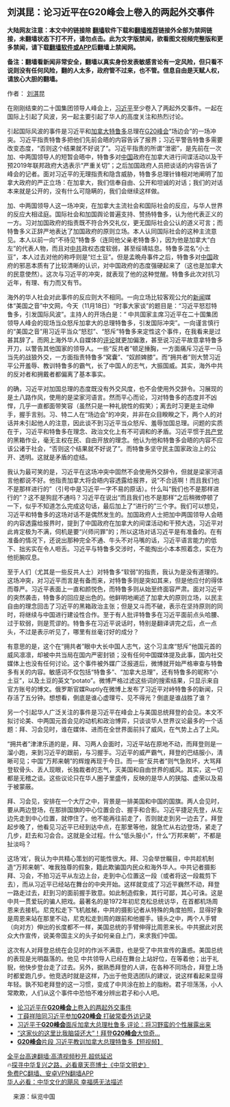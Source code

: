  <!-- 面包屑导航 --> <h2>刘淇昆：论习近平在G20峰会上卷入的两起外交事件</h2> <p class="notice"><b>大陆网友注意：本文中的链接除 <a href="https://github.com/bannedbook/fanqiang" >翻墙</a>软件下载和<a href="https://github.com/killgcd/justmysocks/blob/master/README.md">翻墙推荐</a>链接外全部为禁网链接，未翻墙状态下打不开，请勿点击。此为文字版禁闻，欲看图文视频完整版和更多禁闻，请下载<a href="https://github.com/bannedbook/fanqiang">翻墙软件或APP</a>后翻墙上禁闻网。</p><p>备注：翻墙看新闻非常安全，翻墙以真实身份发表敏感言论有一定风险，但只看不说则没有任何风险，翻的人太多，政府管不过来，也不管。信息自由是天赋人权，请放心大胆的翻墙。</b></p>  <div class="entry"> <p>作者： <a href="https://www.bannedbook.org/bnews/tag/%e5%88%98%e6%b7%87/" class="st_tag internal_tag" rel="tag" title="标签 刘淇 下的日志">刘淇</a>昆</p> <p>在刚刚结束的二十国集团领导人峰会上，<a href="https://www.bannedbook.org/bnews/tag/%e4%b9%a0%e8%bf%91%e5%b9%b3/" class="st_tag internal_tag" rel="tag" title="标签 习近平 下的日志">习近平</a>至少卷入了两起外交事件。一起在国际上引起了风波，另一起主要引起了华人的高度关注和热烈讨论。</p> <p>引起国际风波的事件是习近平和<a href="https://www.bannedbook.org/bnews/tag/%e5%8a%a0%e6%8b%bf%e5%a4%a7/" class="st_tag internal_tag" rel="tag" title="标签 加拿大 下的日志">加拿大</a><a href="https://www.bannedbook.org/bnews/tag/%e7%89%b9%e9%b2%81%e5%a4%9a/" class="st_tag internal_tag" rel="tag" title="标签 特鲁多 下的日志">特鲁多</a>总理在<a href="https://www.bannedbook.org/bnews/tag/g20%e5%b3%b0%e4%bc%9a/" class="st_tag internal_tag" rel="tag" title="标签 G20峰会 下的日志">G20峰会</a>“场边会”的一场冲突。习近平指责特鲁多把他们先前会晤的内容告诉了报界；习近平警告特鲁多需要改变态度，“否则这个结果就不好说了”。习近平指责的所谓“泄密”，是先前在一次加、中两国领导人的短暂会晤中，特鲁多对<span class='wp_keywordlink_affiliate'><a href="https://www.bannedbook.org/" title="中国" target="_blank">中国</a></span>政府在加拿大进行间谍活动以及干预2019年联邦政府大选表示“严重关切”；之后加国政府人员把谈话的内容告诉了峰会的记者。面对习近平的无理指责和隐含威胁，特鲁多总理针锋相对地阐明了加拿大政府的严正立场：在加拿大，我们信奉自由、公开和坦诚的对话；我们的对话本来就是公开的，没有什么可隐瞒的，我们会继续这样做。</p> <p>加、中两国领导人这一场冲突，在加拿大主流社会和国际社会的反应，与华人世界的反应大相迳庭。国际社会和加国舆论普遍支持、赞扬特鲁多，认为他代表正义的一方。习对加国政府的指责既不符合外交礼仪，更无国际社会公认的道义可言；而特鲁多义正辞严地表达了加国政府的原则立场。本人认同国际社会的这种主流意见。本人以前一向“不待见”特鲁多（连同他父亲老特鲁多），因为他是加拿大“白左”的代表人物，而且对<a href="https://www.bannedbook.org/bnews/tag/%e4%b8%ad%e5%85%b1/" class="st_tag internal_tag" rel="tag" title="标签 中共 下的日志">中共</a>政权态度软弱，甚至绥靖姑息。特鲁多混名“小土豆”，本人过去对他的称呼则是“烂土豆”。但是孟晩舟事件之后，特鲁多对<a href="https://www.bannedbook.org/bnews/tag/%E4%B8%AD%E5%9B%BD/" class="st_tag internal_tag" rel="tag" title="标签 中国 下的日志">中国</a>政府的邪恶本质有了比较清晰的认识，对中国政府的态度强硬起来了（这也是加拿大的民意使然）。这次与习近平的冲突，就表现了他的这种觉醒。特鲁多此次对抗习近年，有理、有力而又有节。</p>  <p>海外的华人社会对此事件的反应则大不相同。一向立场比较客观公允的<span class='wp_keywordlink_affiliate'><a href="https://www.bannedbook.org/" title="新闻">新闻</a></span>媒体“美国之音”中文网，今天（11月18日）“时事大家谈”的题目是：“习近平怒怼特鲁多，引发国际风波”。主持人的开场白是：“ 中共国家主席习近平在二十国集团领导人峰会的现场当众怒斥加拿大的总理特鲁多，引发国际冲突”。一向谨言慎行的“美国之音”用习近平当众“怒怼”、“怒斥”特鲁多来定性这个事件，在我看来是过甚其辞了。而网上海外华人自媒体的<span class='wp_keywordlink_affiliate'><a href="https://www.bannedbook.org/bnews/comments/" title="新闻评论" target="_blank">评论</a></span>就更加偏激，甚至说习近平故意拿特鲁多开刀，以警告其他国家的领导人。一些“反共者”顿足捶胸，一方面痛斥习近平一马当先的战狼外交，一方面指责特鲁多“窝囊”、“奴颜婢膝”。而“拥共者”则大赞习近平公开羞辱、教训特鲁多的霸气，长了中国人的志气，大振国威。其实，海外中共的反对者和拥戴者都偏离了基本事实。</p> <p>的确，习近平对加国总理的态度既没有外交风度，也不会使用外交辞令。习展现的是土八路作风，使用的是梁家河语言。然而平心而论，习对特鲁多的态度并不凶悍，几乎一直都面带笑容（虽然只是一种礼貌性的假笑）；离去时习更是主动伸手，握手言别。习、特二人在“场边会”的冲突，并非在众目睽睽之下，两个人的对话并未引起他人的注意，因此谈不到习近平当众怒斥、羞辱加国总理。问题的实质在于，习近平和特鲁多在理念、政治文化上有不可调和的矛盾。习近平惯于<a href="https://www.bannedbook.org/bnews/tag/%e5%85%b1%e4%ba%a7%e5%85%9a/" class="st_tag internal_tag" rel="tag" title="标签 共产党 下的日志">共产党</a>的黑箱作业，毫无主权在民、自由开放的理念。他认为他和特鲁多会晤的内容不应该公诸于社会，“否则这个结果就不好说了”。而特鲁多坚守民主国家政治上的公开、透明。这就是矛盾的症结。</p> <p>我认为最可笑的是，习近平在这场冲突中固然不会使用外交辞令，但就是梁家河语言他都说不好。他指责加拿大将会晤内容透露给报界，说“不合适啊！而且我们也不是那样进行的”（引号中是习近平一字不易的原话）。什么叫“我们也不是那样进行的”？这不是狗屁不通吗？习近平在说出“而且我们也不是那样”之后稍微停顿了一下，似乎不知道怎么完成这句话，最后加上了“进行的”三个字。我们可以想见，习近平和特鲁多的这场对话不是偶然发生的。加国政府人士把加中两国领导人会晤的内容透露给报界时，提到了中国政府在加拿大的间谍活动和干预大选，习近平对此肯定极为不满，伺机是要“兴师问罪”的；所以这场对话习近平是有准备的。在有准备的情况下，还说出那种完全不通、牛头不对马嘴的话，习近平语言能力的低下、拙劣实在令人咂舌。习近平与特鲁多交涉时，不能掏出小本本照着念，实在为他扼腕叹息。</p> <p>至于人们（尤其是一些反共人士）对特鲁多“软弱”的指责，我认为是没有道理的。这场冲突，对习近平而言是有备而来，对特鲁多则是突如其来，但是他应付的得体而尊严。习近平表面上一直和颜悦色，而特鲁多则从始至终面容严肃。面对习近平的突然袭击，特鲁多的回应是出色的。他鲜明地阐述了加拿大的原则立场，以民主自由的理念回击了习近平的黑箱政治主张；但是又斗而不破，表示在坚持原则的同时，将继续与中国进行建设性合作。至于有人批评特鲁多在习近平面前点头哈腰、过于软弱，则是荒谬的。特鲁多在习近平说话时，特别是翻译讲完之后，点一点头，不过是表示听见了，哪里有丝毫讨好的成分？</p>  <p>有意思的是，这个在“拥共者”眼中大长中国人志气，这个习主席“怒斥”他国元首的威风凛凛，却被中共当局在国内严密封锁；没有任何中国媒体提及此事，国内社交媒体上也没有任何讨论。这个事件被外媒广泛报道后，微博就开始严格审查与特鲁多有关的内容。敏感词不仅包括“特鲁多”、“加拿大总理”，还有特鲁多的昵称“小土豆”，以及土豆的英文“potato”。微博严格过滤这些词的搜索结果，只显示来自官方账号的博文。俄罗斯官媒Ruptly在微博上发布了习近平对峙特鲁多的新闻，只存活了五分钟。想想看，倒底是谁心虚理亏、见不得光？倒底是谁战胜了谁？</p> <p>另一个引起华人广泛关注的事件是习近平在峰会上与美国总统拜登的会见。本文不拟讨论美、中两国元首会见的动机和政治博弈，只谈谈华人世界议论最多的一个话题：拜、习会见时，谁在媒体、进而在全世界面前抖了威风，在气势上占了上风。</p> <p>“拥共者”津津乐道的是，拜、习两人会面时，习近平站在原地不动，而拜登则是一溜小跑，来到习近平的跟前，与习握手。习近平的威严霸气，拜登的巴结服小，淸晰可见；中国“万邦来朝”的辉煌再现于今日。而一些“反共者”则气急败坏，大骂拜登软骨头、丢人现眼，长独裁者的志气，灭美国和自由世界的威风。其实，这一切都是无稽之谈。这些议论只在华人圈子里盛传，反映的是华人的狭隘、虚荣以及易于被蒙蔽。</p> <p>拜、习会见，安排在一个大厅之中，背景是一排美国和中国的国旗。两人会见时，要从两边登场，在那排国旗的中心位置会合、握手和合影。习近平捷足先登，从左边先走到中心位置，就停住了。他不能再往前走了，否则就走到另一边去了。拜登起步晚了，他看见习近平已经到达中点，在那里等他，就急忙从右边登场，紧走了几步，赶去和习会合。这就是全过程。什么“低头服小”，什么“万邦来朝”，不都是扯淡吗？</p>  <p>这场‘戏’，我认为中共精心策划的可能性很大。拜、习会举世瞩目，中共趁机制造“万邦来朝”、唯我独尊的假象，籍此欺骗国内民众和海外华人。中共记者摄影拜、习会，不拍习近平从左边上台，走到中心位置这一段（或者将这一段裁剪下去），而从习近平已经站在舞台的中央开始。这样就变成了习近平巍然不动，拜登一路走过去，赶到习的面前握手致意。如此制造假象，其行可鄙，其心可诛。这是中共一贯爱玩的骗人把戏。最著名的是1972年初尼克松总统访华，在首都机场周恩来去接机。尼克松走下飞机舷梯，中共的摄影记者从特殊的角度拍照，显得好象是周恩来站在那里不动，尼克松走到周的跟前和他握手。镜头之中，两个人手臂（向对方）伸出的长度都不一样，美国总统的手臂伸得比周恩来长。中共据此对民众大作宣传，说美帝国主义的头子如何亲自上门，来求我们中国。</p> <p>这次有人对拜登总统在会见时的作派不满意，也是受了中共宣传的蛊惑。美国总统的表现是光明磊落的。他见 中共领导人已经在舞台上站好位，在等着他；出于礼貎，他快步登台走了过去。另外，据熟悉拜登的人讲，在各种不同场合，拜登上场时都爱跑几步。他竞选时就是这样，乃出于他竞选团队的建议，说这样看起来显得年轻。孰不知老拜登的这一习惯，变成了中共涂在脸上的脂粉。君子坦荡荡，小人常欺欺，人们从这个事件中恐怕不难分辨出君子和小人吧。</p> <!--<div id="taboola-mid-1"></div>--><ul class='op-related-articles' title='相关阅读'> <li><a href='https://www.bannedbook.org/bnews/baitai/20221120/1813823.html' target='_blank'>论习近平在<b>G20峰会</b>上卷入的两起外交事件</a></li> <li><a href='https://www.bannedbook.org/bnews/comments/20221118/1813018.html' target='_blank'>丁薛祥陪同习近平参加<b>G20峰会</b> 打破常委外访记录</a></li> <li><a href='https://www.bannedbook.org/bnews/headline/20221117/1812831.html' target='_blank'>习近平于<b>G20峰会</b>面斥加拿大总理杜鲁多 评论：将习野蛮的个性展露出来</a></li> <li><a href='https://www.bannedbook.org/bnews/cnnews/20221117/1812733.html' target='_blank'>“这家伙的这里比我脑袋还大”！拜登<b>G20峰会</b>大惊奇…</a></li> <li><a href='https://www.bannedbook.org/bnews/bannedvideo/20221117/1812679.html' target='_blank'><b>G20峰会</b>片段 习近平教训加拿大总理特鲁多【短视频】</a></li> </ul> <p class="texttj"> <a href="https://github.com/bannedbook/fanqiang/wiki/V2ray%E6%9C%BA%E5%9C%BA" target="_blank">全平台高速翻墙:高清视频秒开,超低延迟</a><br/> 🔥<a href="https://www.bannedbook.org/bnews/comments/20220808/1768773.html" target="_blank">探寻中华复兴之路，必看章天亮博士《中华文明史》</a><br/> <a href="https://github.com/bannedbook/fanqiang/wiki/%E7%A6%81%E9%97%BB%E7%BD%91%E5%AE%89%E5%8D%93%E7%BF%BB%E5%A2%99%E6%96%B0%E9%97%BBAPP" target="_blank">免费PC翻墙、安卓VPN翻墙APP</a><br/> <a href="https://www.bannedbook.org/bnews/comments/20220220/1694796.html" target="_blank">华人必看：中华文化的飓风 幸福感无法描述</a><br/> </p><p class="src-info">　来源：纵览中国 </p> <a name='sharetosocial'></a> <div style="margin-bottom:5px;padding-bottom:5px;clear:both"> <div id="archive-pix-1" class="banner-ads"> <!-- AuctionX Display platform tag START --> <div id="27602x728x90x621x_ADSLOT1" clicktrack="%%CLICK_URL_ESC%%"></div>  <!-- AuctionX Display platform tag END --> </div> <div id="archive-pix-2" class="banner-ads"> <!-- AuctionX Display platform tag START --> <div id="27556x300x250x621x_ADSLOT1" clicktrack="%%CLICK_URL_ESC%%" style="margin:0 auto;text-align:center"></div>  <!-- AuctionX Display platform tag END --> </div> </div>  <div id="archive-pix-1" class="banner-ads"> <!-- AuctionX Display platform tag START --> <div id="27603x728x90x621x_ADSLOT1" clicktrack="%%CLICK_URL_ESC%%"></div>  <!-- AuctionX Display platform tag END --> </div> </div><!--END ENTRY--> 